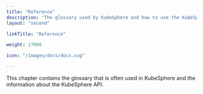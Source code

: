 ```yaml
---
title: "Reference"
description: "The glossary used by KubeSphere and how to use the KubeSphere API to build your own application"
layout: "second"

linkTitle: "Reference"

weight: 17000

icon: "/images/docs/docs.svg"

---
```


This chapter contains the glossary that is often used in KubeSphere and the information about the KubeSphere API.
